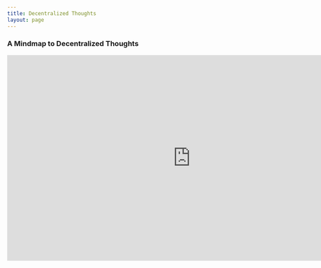 ```yaml
---
title: Decentralized Thoughts
layout: page
---
```


### A Mindmap to Decentralized Thoughts

<iframe width='853' height='480' src='https://embed.coggle.it/diagram/WdA_HcDIOgAB9ke9/a3d1f764963828dc167ea989e7f980f64a290c0fd48a0d9e09efc0cb8580d84b' frameborder='0' allowfullscreen></iframe>
